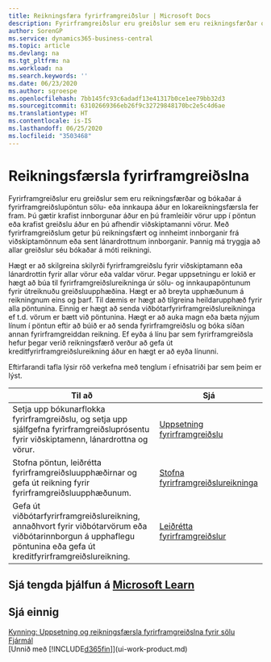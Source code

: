```yaml
---
title: Reikningsfæra fyrirframgreiðslur | Microsoft Docs
description: Fyrirframgreiðslur eru greiðslur sem eru reikningsfærðar og bókaðar á fyrirframgreiðslupöntun sölu- eða innkaupa áður en lokareikningsfærsla fer fram. Þú gætir krafist innborgunar áður en þú framleiðir vörur upp í pöntun eða krafist greiðslu áður en þú afhendir viðskiptamanni vörur. Með fyrirframgreiðslum getur þú reikningsfært og innheimt innborganir frá viðskiptamönnum eða sent lánardrottnum innborganir. Þannig má tryggja að allar greiðslur séu bókaðar á móti reikningi.
author: SorenGP
ms.service: dynamics365-business-central
ms.topic: article
ms.devlang: na
ms.tgt_pltfrm: na
ms.workload: na
ms.search.keywords: ''
ms.date: 06/23/2020
ms.author: sgroespe
ms.openlocfilehash: 7bb145fc93c6adadf13e41317b0ce1ee79bb32d3
ms.sourcegitcommit: 63102669366eb26f9c32729848170bc2e5c4d6ae
ms.translationtype: HT
ms.contentlocale: is-IS
ms.lasthandoff: 06/25/2020
ms.locfileid: "3503468"
---
```

# <a name="invoicing-prepayments"></a>Reikningsfærsla fyrirframgreiðslna

Fyrirframgreiðslur eru greiðslur sem eru reikningsfærðar og bókaðar á fyrirframgreiðslupöntun sölu- eða innkaupa áður en lokareikningsfærsla fer fram. Þú gætir krafist innborgunar áður en þú framleiðir vörur upp í pöntun eða krafist greiðslu áður en þú afhendir viðskiptamanni vörur. Með fyrirframgreiðslum getur þú reikningsfært og innheimt innborganir frá viðskiptamönnum eða sent lánardrottnum innborganir. Þannig má tryggja að allar greiðslur séu bókaðar á móti reikningi.  

 Hægt er að skilgreina skilyrði fyrirframgreiðslu fyrir viðskiptamann eða lánardrottin fyrir allar vörur eða valdar vörur. Þegar uppsetningu er lokið er hægt að búa til fyrirframgreiðslureikninga úr sölu- og innkaupapöntunum fyrir útreiknuðu greiðsluupphæðina. Hægt er að breyta upphæðunum á reikningnum eins og þarf. Til dæmis er hægt að tilgreina heildarupphæð fyrir alla pöntunina. Einnig er hægt að senda viðbótarfyrirframgreiðslureikninga ef t.d. vörum er bætt við pöntunina. Hægt er að auka magn eða bæta nýjum línum í pöntun eftir að búið er að senda fyrirframgreiðslu og bóka síðan annan fyrirframgreiddan reikning. Ef eyða á línu þar sem fyrirframgreiðsla hefur þegar verið reikningsfærð verður að gefa út kreditfyrirframgreiðslureikning áður en hægt er að eyða línunni.  

 Eftirfarandi tafla lýsir röð verkefna með tenglum í efnisatriði þar sem þeim er lýst.

|**Til að**|**Sjá**|  
|------------|-------------|  
|Setja upp bókunarflokka fyrirframgreiðslu, og setja upp sjálfgefna fyrirframgreiðsluprósentu fyrir viðskiptamenn, lánardrottna og vörur.|[Uppsetning fyrirframgreiðslu](finance-set-up-prepayments.md)|
|Stofna pöntun, leiðrétta fyrirframgreiðsluupphæðirnar og gefa út reikning fyrir fyrirframgreiðsluupphæðunum.|[Stofna fyrirframgreiðslureikninga](finance-how-to-create-prepayment-invoices.md)|  
|Gefa út viðbótarfyrirframgreiðslureikning, annaðhvort fyrir viðbótarvörum eða viðbótarinnborgun á upphaflegu pöntunina eða gefa út kreditfyrirframgreiðslureikning.|[Leiðrétta fyrirframgreiðslur](finance-how-to-correct-prepayments.md)|  

## <a name="see-related-training-at-microsoft-learn"></a>Sjá tengda þjálfun á [Microsoft Learn](/learn/modules/prepayment-invoices-dynamics-365-business-central/index)

## <a name="see-also"></a>Sjá einnig

[Kynning: Uppsetning og reikningsfærsla fyrirframgreiðslna fyrir sölu](walkthrough-setting-up-and-invoicing-sales-prepayments.md)  
[Fjármál](finance.md)  
[Unnið með [!INCLUDE[d365fin](includes/d365fin_md.md)]](ui-work-product.md)  
